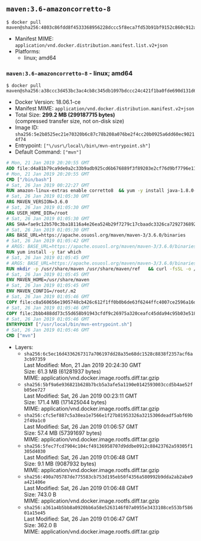 ## `maven:3.6-amazoncorretto-8`

```console
$ docker pull maven@sha256:4803c86fdd8f4533368956228dccc5f8eca7fd53b91bf9152c860c912a391032
```

-	Manifest MIME: `application/vnd.docker.distribution.manifest.list.v2+json`
-	Platforms:
	-	linux; amd64

### `maven:3.6-amazoncorretto-8` - linux; amd64

```console
$ docker pull maven@sha256:a38ccc3d453bc3ac4cb8c345db1097bdccc24c421f1ba0fde690d131d63b0fd0
```

-	Docker Version: 18.06.1-ce
-	Manifest MIME: `application/vnd.docker.distribution.manifest.v2+json`
-	Total Size: **299.2 MB (299187715 bytes)**  
	(compressed transfer size, not on-disk size)
-	Image ID: `sha256:5e2b8525ec21e70320b6c87c78b208a076be2f4cc20b0925a6dd60ec90214f74`
-	Entrypoint: `["\/usr\/local\/bin\/mvn-entrypoint.sh"]`
-	Default Command: `["mvn"]`

```dockerfile
# Mon, 21 Jan 2019 20:20:55 GMT
ADD file:d4a81b79ca9de0a2c33b9adb925cd6b676889f3f89203e2cf76d9bf7796e11e0 in / 
# Mon, 21 Jan 2019 20:20:55 GMT
CMD ["/bin/bash"]
# Sat, 26 Jan 2019 00:22:27 GMT
RUN amazon-linux-extras enable corretto8  && yum -y install java-1.8.0-amazon-corretto-devel-1.8.0_202.b08-1.amzn2  && yum clean all
# Sat, 26 Jan 2019 01:05:30 GMT
ARG MAVEN_VERSION=3.6.0
# Sat, 26 Jan 2019 01:05:30 GMT
ARG USER_HOME_DIR=/root
# Sat, 26 Jan 2019 01:05:30 GMT
ARG SHA=fae9c12b570c3ba18116a4e26ea524b29f7279c17cbaadc3326ca72927368924d9131d11b9e851b8dc9162228b6fdea955446be41207a5cfc61283dd8a561d2f
# Sat, 26 Jan 2019 01:05:30 GMT
ARG BASE_URL=https://apache.osuosl.org/maven/maven-3/3.6.0/binaries
# Sat, 26 Jan 2019 01:05:42 GMT
# ARGS: BASE_URL=https://apache.osuosl.org/maven/maven-3/3.6.0/binaries MAVEN_VERSION=3.6.0 SHA=fae9c12b570c3ba18116a4e26ea524b29f7279c17cbaadc3326ca72927368924d9131d11b9e851b8dc9162228b6fdea955446be41207a5cfc61283dd8a561d2f USER_HOME_DIR=/root
RUN yum install -y tar which
# Sat, 26 Jan 2019 01:05:45 GMT
# ARGS: BASE_URL=https://apache.osuosl.org/maven/maven-3/3.6.0/binaries MAVEN_VERSION=3.6.0 SHA=fae9c12b570c3ba18116a4e26ea524b29f7279c17cbaadc3326ca72927368924d9131d11b9e851b8dc9162228b6fdea955446be41207a5cfc61283dd8a561d2f USER_HOME_DIR=/root
RUN mkdir -p /usr/share/maven /usr/share/maven/ref   && curl -fsSL -o /tmp/apache-maven.tar.gz ${BASE_URL}/apache-maven-${MAVEN_VERSION}-bin.tar.gz   && echo "${SHA}  /tmp/apache-maven.tar.gz" | sha512sum -c -   && tar -xzf /tmp/apache-maven.tar.gz -C /usr/share/maven --strip-components=1   && rm -f /tmp/apache-maven.tar.gz   && ln -s /usr/share/maven/bin/mvn /usr/bin/mvn
# Sat, 26 Jan 2019 01:05:45 GMT
ENV MAVEN_HOME=/usr/share/maven
# Sat, 26 Jan 2019 01:05:45 GMT
ENV MAVEN_CONFIG=/root/.m2
# Sat, 26 Jan 2019 01:05:46 GMT
COPY file:c8a560656e1905748cb426c612f1ff0b0b6de63f6244ffc4007ce2596a16de58 in /usr/local/bin/mvn-entrypoint.sh 
# Sat, 26 Jan 2019 01:05:46 GMT
COPY file:2bbb488dd73c55d658b91943cfdf9c26975a320ceafc45dda94c95b03e518ad3 in /usr/share/maven/ref/ 
# Sat, 26 Jan 2019 01:05:46 GMT
ENTRYPOINT ["/usr/local/bin/mvn-entrypoint.sh"]
# Sat, 26 Jan 2019 01:05:46 GMT
CMD ["mvn"]
```

-	Layers:
	-	`sha256:6c5ec16d4336267317a706197dd28a35e68dc1528c8838f2357acf6a3cb97359`  
		Last Modified: Mon, 21 Jan 2019 20:24:30 GMT  
		Size: 61.3 MB (61281937 bytes)  
		MIME: application/vnd.docker.image.rootfs.diff.tar.gzip
	-	`sha256:5bf9a6e936821b628b7bcb5a3afe5a1190e0142593003ccd5b4ae52fb05ee727`  
		Last Modified: Sat, 26 Jan 2019 00:23:11 GMT  
		Size: 171.4 MB (171425044 bytes)  
		MIME: application/vnd.docker.image.rootfs.diff.tar.gzip
	-	`sha256:cfc5ef887c5a38ea1e7566e1f27b81953326a3215306deadf5abf69b2f49a1c0`  
		Last Modified: Sat, 26 Jan 2019 01:06:57 GMT  
		Size: 57.4 MB (57391697 bytes)  
		MIME: application/vnd.docker.image.rootfs.diff.tar.gzip
	-	`sha256:5fec7fcd7904c104cf49136958707d9ddbe0912c88423762a59305f1305d4030`  
		Last Modified: Sat, 26 Jan 2019 01:06:48 GMT  
		Size: 9.1 MB (9087932 bytes)  
		MIME: application/vnd.docker.image.rootfs.diff.tar.gzip
	-	`sha256:490a705787de775583cb753d195eb50f4356a580992b9dda2ab2abe9a421406e`  
		Last Modified: Sat, 26 Jan 2019 01:06:48 GMT  
		Size: 743.0 B  
		MIME: application/vnd.docker.image.rootfs.diff.tar.gzip
	-	`sha256:a361a4b5bb8a0920bb6a58e5263146f07a0955e3433108ce553bf58601a15e45`  
		Last Modified: Sat, 26 Jan 2019 01:06:47 GMT  
		Size: 362.0 B  
		MIME: application/vnd.docker.image.rootfs.diff.tar.gzip

